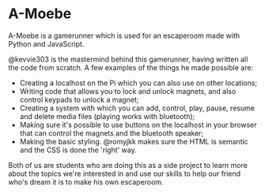 # A-Moebe

A-Moebe is a gamerunner which is used for an escaperoom made with Python and JavaScript.

@kevvie303 is the mastermind behind this gamerunner, having written all the code from scratch. A few examples of the things he made possible are:
* Creating a localhost on the Pi which you can also use on other locations;
* Writing code that allows you to lock and unlock magnets, and also control keypads to unlock a magnet;
* Creating a system with which you can add, control, play, pause, resume and delete media files (playing works with bluetooth);
* Making sure it's possible to use buttons on the localhost in your browser that can control the magnets and the bluetooth speaker;
* Making the basic styling.
@romyjkk makes sure the HTML is semantic and the CSS is done the 'right' way.

Both of us are students who are doing this as a side project to learn more about the topics we're interested in and use our skills to help our friend who's dream it is to make his own escaperoom.
